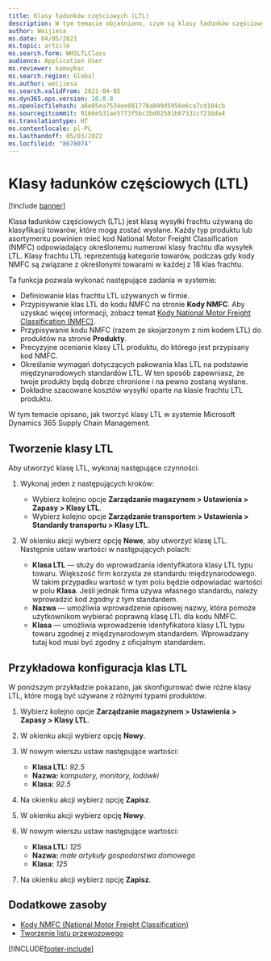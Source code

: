 ```yaml
---
title: Klasy ładunków częściowych (LTL)
description: W tym temacie objaśniono, czym są klasy ładunków częściowych (LTL) i jak je skonfigurować w systemie Microsoft Dynamics 365 Supply Chain Management.
author: Weijiesa
ms.date: 04/05/2021
ms.topic: article
ms.search.form: WHSLTLClass
audience: Application User
ms.reviewer: kamaybac
ms.search.region: Global
ms.author: weijiesa
ms.search.validFrom: 2021-04-05
ms.dyn365.ops.version: 10.0.8
ms.openlocfilehash: a6e05ea7534ee081778a899d5956e6ca7cd104cb
ms.sourcegitcommit: 9166e531ae5773f5bc3bd02501b67331cf216da4
ms.translationtype: HT
ms.contentlocale: pl-PL
ms.lasthandoff: 05/03/2022
ms.locfileid: "8678074"
---
```

# <a name="less-than-truckload-ltl-classes"></a>Klasy ładunków częściowych (LTL)

[!include [banner](../includes/banner.md)]

Klasa ładunków częściowych (LTL) jest klasą wysyłki frachtu używaną do klasyfikacji towarów, które mogą zostać wysłane. Każdy typ produktu lub asortymentu powinien mieć kod National Motor Freight Classification (NMFC) odpowiadający określonemu numerowi klasy frachtu dla wysyłek LTL. Klasy frachtu LTL reprezentują kategorie towarów, podczas gdy kody NMFC są związane z określonymi towarami w każdej z 18 klas frachtu.

Ta funkcja pozwala wykonać następujące zadania w systemie:

- Definiowanie klas frachtu LTL używanych w firmie.
- Przypisywanie klas LTL do kodu NMFC na stronie **Kody NMFC**. Aby uzyskać więcej informacji, zobacz temat [Kody National Motor Freight Classification (NMFC)](nmfc-codes.md).
- Przypisywanie kodu NMFC (razem ze skojarzonym z nim kodem LTL) do produktów na stronie **Produkty**.
- Precyzyjne ocenianie klasy LTL produktu, do którego jest przypisany kod NMFC.
- Określanie wymagań dotyczących pakowania klas LTL na podstawie międzynarodowych standardów LTL. W ten sposób zapewniasz, że twoje produkty będą dobrze chronione i na pewno zostaną wysłane.
- Dokładne szacowane kosztów wysyłki oparte na klasie frachtu LTL produktu.

W tym temacie opisano, jak tworzyć klasy LTL w systemie Microsoft Dynamics 365 Supply Chain Management.

## <a name="create-an-ltl-class"></a>Tworzenie klasy LTL

Aby utworzyć klasę LTL, wykonaj następujące czynności.

1. Wykonaj jeden z następujących kroków:

    - Wybierz kolejno opcje **Zarządzanie magazynem \> Ustawienia \> Zapasy \> Klasy LTL**.
    - Wybierz kolejno opcje **Zarządzanie transportem \> Ustawienia \> Standardy transportu \> Klasy LTL**.

2. W okienku akcji wybierz opcję **Nowe**, aby utworzyć klasę LTL. Następnie ustaw wartości w następujących polach:

    - **Klasa LTL** — służy do wprowadzania identyfikatora klasy LTL typu towaru. Większość firm korzysta ze standardu międzynarodowego. W takim przypadku wartość w tym polu będzie odpowiadać wartości w polu **Klasa**. Jeśli jednak firma używa własnego standardu, należy wprowadzić kod zgodny z tym standardem.
    - **Nazwa** — umożliwia wprowadzenie opisowej nazwy, która pomoże użytkownikom wybierać poprawną klasę LTL dla kodu NMFC.
    - **Klasa** — umożliwia wprowadzenie identyfikatora klasy LTL typu towaru zgodnej z międzynarodowym standardem. Wprowadzany tutaj kod musi być zgodny z oficjalnym standardem.

## <a name="example-set-up-ltl-classes"></a>Przykładowa konfiguracja klas LTL

W poniższym przykładzie pokazano, jak skonfigurować dwie różne klasy LTL, które mogą być używane z różnymi typami produktów.

1. Wybierz kolejno opcje **Zarządzanie magazynem \> Ustawienia \> Zapasy \> Klasy LTL**.
1. W okienku akcji wybierz opcję **Nowy**.
1. W nowym wierszu ustaw następujące wartości:

    - **Klasa LTL:** *92.5*
    - **Nazwa:** *komputery, monitory, lodówki*
    - **Klasa:** *92.5*

1. Na okienku akcji wybierz opcję **Zapisz**.
1. W okienku akcji wybierz opcję **Nowy**.
1. W nowym wierszu ustaw następujące wartości:

    - **Klasa LTL:** *125*
    - **Nazwa:** *małe artykuły gospodarstwa domowego*
    - **Klasa:** *125*

1. Na okienku akcji wybierz opcję **Zapisz**.

## <a name="additional-resources"></a>Dodatkowe zasoby

- [Kody NMFC (National Motor Freight Classification)](nmfc-codes.md)
- [Tworzenie listu przewozowego](create-bill-of-lading.md)

[!INCLUDE[footer-include](../../includes/footer-banner.md)]
